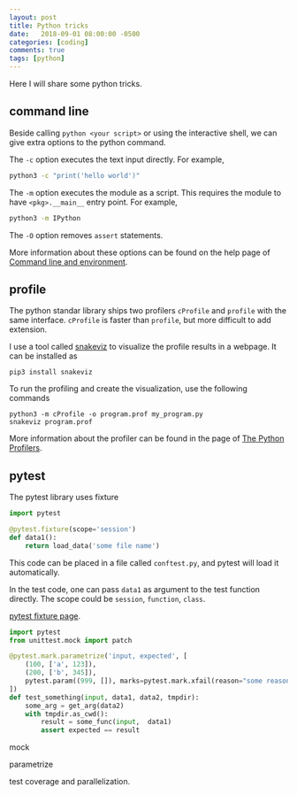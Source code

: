 ```yaml
---
layout: post
title: Python tricks
date:   2018-09-01 08:00:00 -0500
categories: [coding]
comments: true
tags: [python]
---
```


Here I will share some python tricks.

## command line

Beside calling `python <your script>` or using the interactive shell, we can
give extra options to the python command.

The `-c` option executes the text input directly. For example,

```bash
python3 -c "print('hello world')"
```

The `-m` option executes the module as a script. This requires the module to
have `<pkg>.__main__` entry point. For example,

```bash
python3 -m IPython
```

The `-O` option removes `assert` statements.

More information about these options can be found on the help page of
[Command line and environment](https://docs.python.org/3/using/cmdline.html).

## profile

The python standar library ships two profilers `cProfile` and `profile` with
the same interface. `cProfile` is faster than `profile`, but more difficult to
add extension.

I use a tool called [snakeviz](https://jiffyclub.github.io/snakeviz/) to
visualize the profile results in a webpage.
It can be installed as

```shell
pip3 install snakeviz
```

To run the profiling and create the visualization, use the following commands

```shell
python3 -m cProfile -o program.prof my_program.py
snakeviz program.prof
```

More information about the profiler can be found in the page of
[The Python Profilers](https://docs.python.org/3/library/profile.html).

## pytest

The pytest library uses fixture


```python
import pytest

@pytest.fixture(scope='session')
def data1():
    return load_data('some file name')
```

This code can be placed in a file called `conftest.py`, and pytest will load it
automatically. 

In the test code, one can pass `data1` as argument to the test function directly.
The scope could be `session`, `function`, `class`.

[pytest fixture page](https://docs.pytest.org/en/latest/fixture.html).

```python
import pytest
from unittest.mock import patch

@pytest.mark.parametrize('input, expected', [
    (100, ['a', 123]),
    (200, ['b', 345]),
    pytest.param((999, []), marks=pytest.mark.xfail(reason="some reason")),
])
def test_something(input, data1, data2, tmpdir):
    some_arg = get_arg(data2)
    with tmpdir.as_cwd():
        result = some_func(input,  data1)
        assert expected == result
```

mock

parametrize

test coverage and parallelization.
